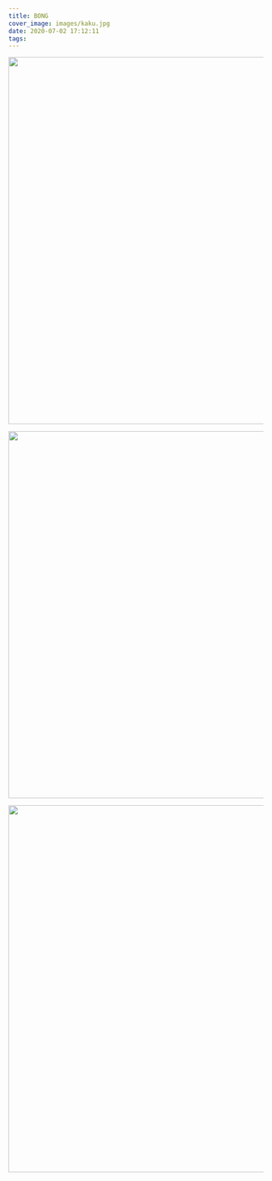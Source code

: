 ```yaml
---
title: BONG
cover_image: images/kaku.jpg
date: 2020-07-02 17:12:11
tags:
---
```


<p style="text-align: center;">
<img alt="" src="https://s2.loli.net/2022/01/14/aSM1pi8GfI3EoOr.jpg" style="width: 725px; " /></p>

<p style="text-align: center;">
<img alt="" src="https://s2.loli.net/2022/01/14/ZxVUm5XYkRF4Oze.jpg" style="width: 725px; " /></p>


<p style="text-align: center;">
<img alt="" src="https://s2.loli.net/2022/01/14/TFQgEpRqXjtIdiy.jpg" style="width: 725px; " /></p>